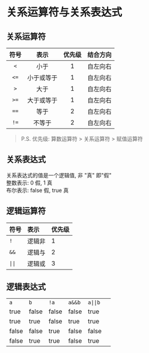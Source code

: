 # 关系运算符与关系表达式

## 关系运算符
|符号|表示|优先级|结合方向|
|:-:|:-:|:-:|:-:|
|`<`|小于|1|自左向右|
|`<=`|小于或等于|1|自左向右|
|`>`|大于|1|自左向右|
|`>=`|大于或等于|1|自左向右|
|`==`|等于|2|自左向右|
|`!=`|不等于|2|自左向右|

> P.S. 优先级: 算数运算符 > 关系运算符  > 赋值运算符

## 关系表达式

关系表达式的值是一个逻辑值, 非 "真" 即"假"  
整数表示: 0 假, 1 真  
布尔表示: false 假, true 真  

## 逻辑运算符

|符号|表示|优先级|
|:-|:-|:-|
|`!`|逻辑非|1|
|`&&`|逻辑与|2|
|`\|\|`|逻辑或|3|

## 逻辑表达式

|||||||
|:-|:-|:-|:-|:-|:-|
|`a` | `b` | `!a` | `a&&b` | `a\|\|b`|
|true|false| false| false| true|
|true|true|false|true|true|
|false|false|true|false|false|
|false|true|true|false|true|